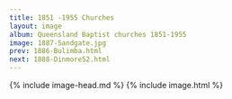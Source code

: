 ```yaml
---
title: 1851 -1955 Churches
layout: image
album: Queensland Baptist churches 1851-1955
image: 1887-Sandgate.jpg
prev: 1886-Bulimba.html
next: 1888-Dinmore52.html
---
```

 {% include image-head.md %}
{% include image.html %}